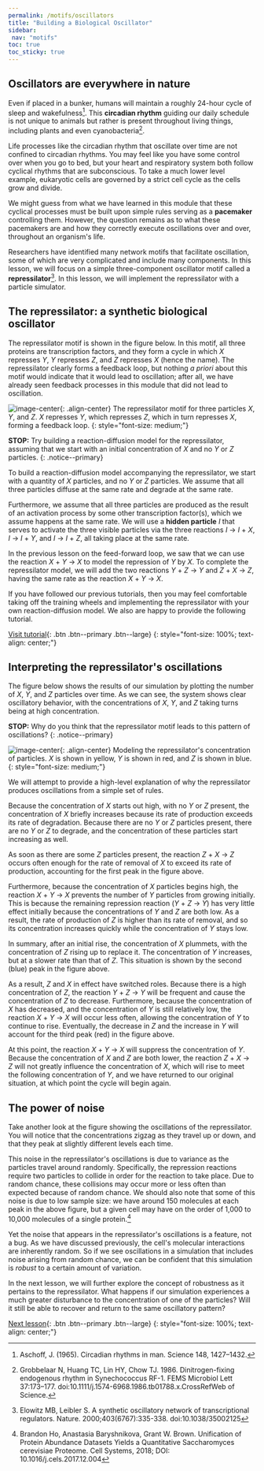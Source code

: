 ```yaml
---
permalink: /motifs/oscillators
title: "Building a Biological Oscillator"
sidebar:
 nav: "motifs"
toc: true
toc_sticky: true
---
```


## Oscillators are everywhere in nature

Even if placed in a bunker, humans will maintain a roughly 24-hour cycle of sleep and wakefulness[^bunker]. This **circadian rhythm** guiding our daily schedule is not unique to animals but rather is present throughout living things, including plants and even cyanobacteria[^bacteria].

Life processes like the circadian rhythm that oscillate over time are not confined to circadian rhythms. You may feel like you have some control over when you go to bed, but your heart and respiratory system both follow cyclical rhythms that are subconscious. To take a much lower level example, eukaryotic cells are governed by a strict cell cycle as the cells grow and divide.

We might guess from what we have learned in this module that these cyclical processes must be built upon simple rules serving as a **pacemaker** controlling them. However, the question remains as to what these pacemakers are and how they correctly execute oscillations over and over, throughout an organism's life.

Researchers have identified many network motifs that facilitate oscillation, some of which are very complicated and include many components. In this lesson, we will focus on a simple three-component oscillator motif called a **repressilator**[^repress]. In this lesson, we will implement the repressilator with a particle simulator.

## The repressilator: a synthetic biological oscillator

The repressilator motif is shown in the figure below. In this motif, all three proteins are transcription factors, and they form a cycle in which *X* represses *Y*, *Y* represses *Z*, and *Z* represses *X* (hence the name). The repressilator clearly forms a feedback loop, but nothing *a priori* about this motif would indicate that it would lead to oscillation; after all, we have already seen feedback processes in this module that did not lead to oscillation.

![image-center](../assets/images/repressilator.png){: .align-center}
The repressilator motif for three particles <em>X</em>, <em>Y</em>, and <em>Z</em>. <em>X</em> represses <em>Y</em>, which represses <em>Z</em>, which in turn represses <em>X</em>, forming a feedback loop.
{: style="font-size: medium;"}

**STOP:** Try building a reaction-diffusion model for the repressilator, assuming that we start with an initial concentration of *X* and no *Y* or *Z* particles.
{: .notice--primary}

To build a reaction-diffusion model accompanying the repressilator, we start with a quantity of *X* particles, and no *Y* or *Z* particles. We assume that all three particles diffuse at the same rate and degrade at the same rate.

Furthermore, we assume that all three particles are produced as the result of an activation process by some other transcription factor(s), which we assume happens at the same rate. We will use a **hidden particle** *I* that serves to activate the three visible particles via the three reactions *I* → *I* + *X*, *I* → *I* + *Y*, and *I* → *I* + *Z*, all taking place at the same rate.

In the previous lesson on the feed-forward loop, we saw that we can use the reaction *X* + *Y* → *X* to model the repression of *Y* by *X*. To complete the repressilator model, we will add the two reactions *Y* + *Z* → *Y* and *Z* + *X* → *Z*, having the same rate as the reaction *X* + *Y* → *X*.

If you have followed our previous tutorials, then you may feel comfortable taking off the training wheels and implementing the repressilator with your own reaction-diffusion model. We also are happy to provide the following tutorial.

[Visit tutorial](tutorial_oscillators){: .btn .btn--primary .btn--large}
{: style="font-size: 100%; text-align: center;"}

## Interpreting the repressilator's oscillations

The figure below shows the results of our simulation by plotting the number of *X*, *Y*, and *Z* particles over time. As we can see, the system shows clear oscillatory behavior, with the concentrations of *X*, *Y*, and *Z* taking turns being at high concentration.

**STOP:** Why do you think that the repressilator motif leads to this pattern of oscillations?
{: .notice--primary}

![image-center](../assets/images/repress_graph.PNG){: .align-center}
Modeling the repressilator's concentration of particles. *X* is shown in yellow, *Y* is shown in red, and *Z* is shown in blue.
{: style="font-size: medium;"}

We will attempt to provide a high-level explanation of why the repressilator produces oscillations from a simple set of rules.

Because the concentration of *X* starts out high, with no *Y* or *Z* present, the concentration of *X* briefly increases because its rate of production exceeds its rate of degradation. Because there are no *Y* or *Z* particles present, there are no *Y* or *Z* to degrade, and the concentration of these particles start increasing as well.

As soon as there are some *Z* particles present, the reaction *Z* + *X* → *Z* occurs often enough for the rate of removal of *X* to exceed its rate of production, accounting for the first peak in the figure above.

Furthermore, because the concentration of *X* particles begins high, the reaction *X* + *Y* → *X* prevents the number of *Y* particles from growing initially. This is because the remaining repression reaction (*Y* + *Z* → *Y*) has very little effect initially because the concentrations of *Y* and *Z* are both low. As a result, the rate of production of *Z* is higher than its rate of removal, and so its concentration increases quickly while the concentration of *Y* stays low.

In summary, after an initial rise, the concentration of *X* plummets, with the concentration of *Z* rising up to replace it. The concentration of *Y* increases, but at a slower rate than that of *Z*. This situation is shown by the second (blue) peak in the figure above.

As a result, *Z* and *X* in effect have switched roles. Because there is a high concentration of *Z*, the reaction *Y* + *Z* → *Y* will be frequent and cause the concentration of *Z* to decrease. Furthermore, because the concentration of *X* has decreased, and the concentration of *Y* is still relatively low, the reaction *X* + *Y* → *X* will occur less often, allowing the concentration of *Y* to continue to rise. Eventually, the decrease in *Z* and the increase in *Y* will account for the third peak (red) in the figure above.

At this point, the reaction *X* + *Y* → *X* will suppress the concentration of *Y*. Because the concentration of *X* and *Z* are both lower, the reaction *Z* + *X* → *Z* will not greatly influence the concentration of *X*, which will rise to meet the following concentration of *Y*, and we have returned to our original situation, at which point the cycle will begin again.

## The power of noise

Take another look at the figure showing the oscillations of the repressilator. You will notice that the concentrations zigzag as they travel up or down, and that they peak at slightly different levels each time.

This noise in the repressilator's oscillations is due to variance as the particles travel around randomly. Specifically, the repression reactions require two particles to collide in order for the reaction to take place. Due to random chance, these collisions may occur more or less often than expected because of random chance. We should also note that some of this noise is due to low sample size: we have around 150 molecules at each peak in the above figure, but a given cell may have on the order of 1,000 to 10,000 molecules of a single protein.[^noise]

Yet the noise that appears in the repressilator's oscillations is a feature, not a bug. As we have discussed previously, the cell's molecular interactions are inherently random. So if we see oscillations in a simulation that includes noise arising from random chance, we can be confident that this simulation is *robust* to a certain amount of variation.

In the next lesson, we will further explore the concept of robustness as it pertains to the repressilator. What happens if our simulation experiences a much greater disturbance to the concentration of one of the particles?  Will it still be able to recover and return to the same oscillatory pattern?

[Next lesson](robust){: .btn .btn--primary .btn--large}
{: style="font-size: 100%; text-align: center;"}

[^bunker]: Aschoff, J. (1965). Circadian rhythms in man. Science 148, 1427–1432.

[^bacteria]: Grobbelaar N, Huang TC, Lin HY, Chow TJ. 1986. Dinitrogen-fixing endogenous rhythm in Synechococcus RF-1. FEMS Microbiol Lett 37:173–177. doi:10.1111/j.1574-6968.1986.tb01788.x.CrossRefWeb of Science.

[^repress]: Elowitz MB, Leibler S. A synthetic oscillatory network of transcriptional regulators. Nature. 2000;403(6767):335-338. doi:10.1038/35002125

[^noise]: Brandon Ho, Anastasia Baryshnikova, Grant W. Brown. Unification of Protein Abundance Datasets Yields a Quantitative Saccharomyces cerevisiae Proteome. Cell Systems, 2018; DOI: 10.1016/j.cels.2017.12.004
